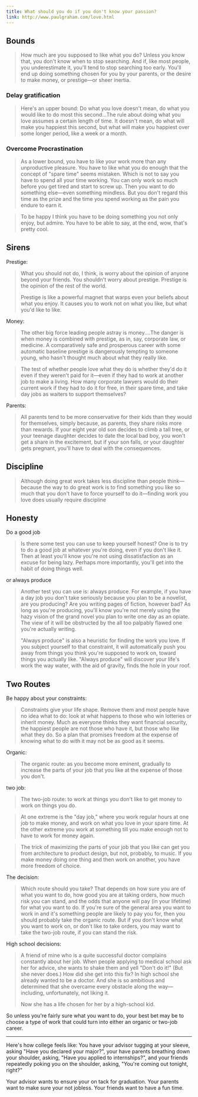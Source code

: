 ```yaml
---
title: What should you do if you don't know your passion?
link: http://www.paulgraham.com/love.html
---
```





## Bounds

>How much are you supposed to like what you do? Unless you know that, you don't know when to stop searching. And if, like most people, you underestimate it, you'll tend to stop searching too early. You'll end up doing something chosen for you by your parents, or the desire to make money, or prestige—or sheer inertia.

### Delay gratification 

>Here's an upper bound: Do what you love doesn't mean, do what you would like to do most this second...The rule about doing what you love assumes a certain length of time. It doesn't mean, do what will make you happiest this second, but what will make you happiest over some longer period, like a week or a month.


### Overcome Procrastination 

>As a lower bound, you have to like your work more than any unproductive pleasure. You have to like what you do enough that the concept of "spare time" seems mistaken. Which is not to say you have to spend all your time working. You can only work so much before you get tired and start to screw up. Then you want to do something else—even something mindless. But you don't regard this time as the prize and the time you spend working as the pain you endure to earn it.


> To be happy I think you have to be doing something you not only enjoy, but admire. You have to be able to say, at the end, wow, that's pretty cool.


## Sirens 


Prestige: 

>What you should not do, I think, is worry about the opinion of anyone beyond your friends. You shouldn't worry about prestige. Prestige is the opinion of the rest of the world.
>
>Prestige is like a powerful magnet that warps even your beliefs about what you enjoy. It causes you to work not on what you like, but what you'd like to like.

Money: 

>The other big force leading people astray is money....The danger is when money is combined with prestige, as in, say, corporate law, or medicine. A comparatively safe and prosperous career with some automatic baseline prestige is dangerously tempting to someone young, who hasn't thought much about what they really like.

>The test of whether people love what they do is whether they'd do it even if they weren't paid for it—even if they had to work at another job to make a living. How many corporate lawyers would do their current work if they had to do it for free, in their spare time, and take day jobs as waiters to support themselves?


Parents:

>All parents tend to be more conservative for their kids than they would for themselves, simply because, as parents, they share risks more than rewards. If your eight year old son decides to climb a tall tree, or your teenage daughter decides to date the local bad boy, you won't get a share in the excitement, but if your son falls, or your daughter gets pregnant, you'll have to deal with the consequences.

## Discipline 

>Although doing great work takes less discipline than people think—because the way to do great work is to find something you like so much that you don't have to force yourself to do it—finding work you love does usually require discipline



## Honesty

Do a good job
> Is there some test you can use to keep yourself honest? One is to try to do a good job at whatever you're doing, even if you don't like it. Then at least you'll know you're not using dissatisfaction as an excuse for being lazy. Perhaps more importantly, you'll get into the habit of doing things well.

or always produce

>Another test you can use is: always produce. For example, if you have a day job you don't take seriously because you plan to be a novelist, are you producing? Are you writing pages of fiction, however bad? As long as you're producing, you'll know you're not merely using the hazy vision of the grand novel you plan to write one day as an opiate. The view of it will be obstructed by the all too palpably flawed one you're actually writing.
>
>"Always produce" is also a heuristic for finding the work you love. If you subject yourself to that constraint, it will automatically push you away from things you think you're supposed to work on, toward things you actually like. "Always produce" will discover your life's work the way water, with the aid of gravity, finds the hole in your roof.




## Two Routes

Be happy about your constraints:

> Constraints give your life shape. Remove them and most people have no idea what to do: look at what happens to those who win lotteries or inherit money. Much as everyone thinks they want financial security, the happiest people are not those who have it, but those who like what they do. So a plan that promises freedom at the expense of knowing what to do with it may not be as good as it seems.


Organic: 

>The organic route: as you become more eminent, gradually to increase the parts of your job that you like at the expense of those you don't.


two job: 
>The two-job route: to work at things you don't like to get money to work on things you do.

>At one extreme is the "day job," where you work regular hours at one job to make money, and work on what you love in your spare time. At the other extreme you work at something till you make enough not to have to work for money again.


>The trick of maximizing the parts of your job that you like can get you from architecture to product design, but not, probably, to music. If you make money doing one thing and then work on another, you have more freedom of choice.


The decision: 
>Which route should you take? That depends on how sure you are of what you want to do, how good you are at taking orders, how much risk you can stand, and the odds that anyone will pay (in your lifetime) for what you want to do. If you're sure of the general area you want to work in and it's something people are likely to pay you for, then you should probably take the organic route. But if you don't know what you want to work on, or don't like to take orders, you may want to take the two-job route, if you can stand the risk.


High school decisions:

>A friend of mine who is a quite successful doctor complains constantly about her job. When people applying to medical school ask her for advice, she wants to shake them and yell "Don't do it!" (But she never does.) How did she get into this fix? In high school she already wanted to be a doctor. And she is so ambitious and determined that she overcame every obstacle along the way—including, unfortunately, not liking it.
>
>Now she has a life chosen for her by a high-school kid.

So unless you're fairly sure what you want to do, your best bet may be to choose a type of work that could turn into either an organic or two-job career.


---


Here's how college feels like: You have your advisor tugging at your sleeve, asking "Have you declared your major?", your have parents breathing down your shoulder, asking, "Have you applied to internships?", and your friends repeatedly poking you on the shoulder, asking, "You're coming out tonight, right?"

Your advisor wants to ensure your on tack for graduation. Your parents want to make sure your not jobless. Your friends want to have a fun time. 

